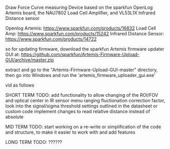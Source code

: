 Draw Force Curve measuring Device based on the sparkfun OpenLog Artemis board, the NAU7802 Load Cell Amplifier, and VL53L1X Infrared Distance sensor

Openlog Artemis: https://www.sparkfun.com/products/16832
Load Cell Amp: https://www.sparkfun.com/products/15242
Infrared Distance Sensor: https://www.sparkfun.com/products/14722



so for updating firmware, download the sparkfun Artemis firmware updater GUI at: https://github.com/sparkfun/Artemis-Firmware-Upload-GUI/archive/master.zip

extract and go to the "Artemis-Firmware-Upload-GUI-master" directory, then go into Windows and run the 'artemis_firmware_uploader_gui.exe' 

vid as follows


SHORT TERM TODO:
  add functionality to allow changing of the ROI/FOV and optical center in IR sensor menu
  ranging fluctionation correction factor, look into the signal/sigma threshold settings outlined in the datasheet or custom code 
  implement changes to read relative distance instead of absolute
  
MID TERM TODO:
 start working on a re-write or simplification of the code and structure, to make it easier to work with and add features
 
 
LONG TERM TODO:
  ??????

